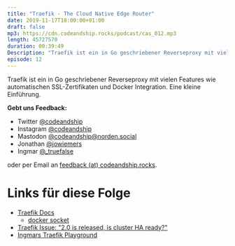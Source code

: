 ```yaml
---
title: "Traefik - The Cloud Native Edge Router"
date: 2019-11-17T18:00:00+01:00
draft: false
mp3: https://cdn.codeandship.rocks/podcast/cas_012.mp3
length: 45727570
duration: 00:39:49
Description: "Traefik ist ein in Go geschriebener Reverseproxy mit vielen Features wie automatischen SSL-Zertifikaten und Docker Integration. Eine kleine Einführung."
episode: 12
---
```


Traefik ist ein in Go geschriebener Reverseproxy mit vielen Features wie automatischen SSL-Zertifikaten und Docker Integration. Eine kleine Einführung.

**Gebt uns Feedback:**

- Twitter [@codeandship][1]
- Instagram [@codeandship][6]
- Mastodon [@codeandship@norden.social][5]
- Jonathan [@jowiemers][2]
- Ingmar [@_truefalse][3]
 
oder per Email an [feedback (at) codeandship.rocks][4].

[1]: https://twitter.com/codeandship
[2]: https://twitter.com/jowiemers
[3]: https://twitter.com/_truefalse
[4]: mailto:feedback@codeandship.rocks
[5]: https://norden.social/users/codeandship
[6]: https://www.instagram.com/codeandship/

# Links für diese Folge

- [Traefik Docs](https://docs.traefik.io/)
    - [docker socket](https://docs.traefik.io/providers/docker/#endpoint)
- [Traefik Issue: "2.0 is released, is cluster HA ready?"](https://github.com/containous/traefik/issues/5426#issuecomment-533598163)
- [Ingmars Traefik Playground](https://github.com/codeandship/traefik-playground)
